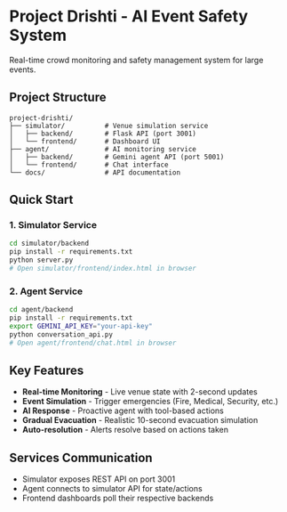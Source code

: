 # Project Drishti - AI Event Safety System

Real-time crowd monitoring and safety management system for large events.

## Project Structure

```
project-drishti/
├── simulator/          # Venue simulation service
│   ├── backend/        # Flask API (port 3001)
│   └── frontend/       # Dashboard UI
├── agent/              # AI monitoring service  
│   ├── backend/        # Gemini agent API (port 5001)
│   └── frontend/       # Chat interface
└── docs/               # API documentation
```

## Quick Start

### 1. Simulator Service
```bash
cd simulator/backend
pip install -r requirements.txt
python server.py
# Open simulator/frontend/index.html in browser
```

### 2. Agent Service
```bash
cd agent/backend
pip install -r requirements.txt
export GEMINI_API_KEY="your-api-key"
python conversation_api.py
# Open agent/frontend/chat.html in browser
```

## Key Features

- **Real-time Monitoring** - Live venue state with 2-second updates
- **Event Simulation** - Trigger emergencies (Fire, Medical, Security, etc.)
- **AI Response** - Proactive agent with tool-based actions
- **Gradual Evacuation** - Realistic 10-second evacuation simulation
- **Auto-resolution** - Alerts resolve based on actions taken

## Services Communication

- Simulator exposes REST API on port 3001
- Agent connects to simulator API for state/actions
- Frontend dashboards poll their respective backends